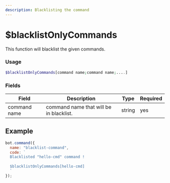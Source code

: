```yaml
---
description: Blacklisting the command
---
```


# $blacklistOnlyCommands

This function will blacklist the given commands.

### Usage

```php
$blacklistOnlyCommands[command name;command name;....]
```

### Fields

| Field        | Description                             | Type   | Required |
| ------------ | --------------------------------------- | ------ | -------- |
| command name | command name that will be in blacklist. | string | yes      |

## Example

```javascript
bot.command({
  name: "blacklist-command",
  code: `
  Blacklisted "hello-cmd" command !
  
  $blacklistOnlyCommands[hello-cmd]
  `
});
```

